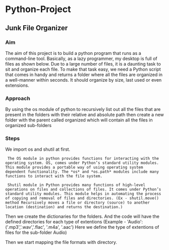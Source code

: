 # Python-Project
## **Junk File Organizer**

### **Aim**

The aim of this project is to build a python program that runs as a command-line tool. Basically, as a lazy programmer, my desktop is full of files as shown below. Due to a large number of files, it is a daunting task to sit and organize each file. To make that task easy, we need a Python script that comes in handy and returns a folder where all the files are organized in a well-manner within seconds. It should organize by size, last used or even extensions.

### **Approach**

By using the os module of python to recursively list out all the files that are present in the folders with their relative and absolute path then create a new folder with the parent called organized which will contain all the files in organized sub-folders

### **Steps**

We import os and shutil at first.

     The OS module in python provides functions for interacting with the operating system. OS, comes under Python’s standard utility modules. This module provides a portable way of using operating system dependent functionality. The *os* and *os.path* modules include many functions to interact with the file system.

     Shutil module in Python provides many functions of high-level operations on files and collections of files. It comes under Python’s standard utility modules. This module helps in automating the process of copying and removal of files and directories. (Ex - shutil.move() method Recursively moves a file or directory (source) to another location (destination) and returns the destination.)

Then we create the dictionaries for the folders. And the code will have the defined directories for each type of extentions 
(Example - 'Audio':('.mp3','.wav','.flac', '.m4a', '.aac') Here we define the type of extentions of files for the sub-folder Audio)

Then we start mapping the file formats with directory.



